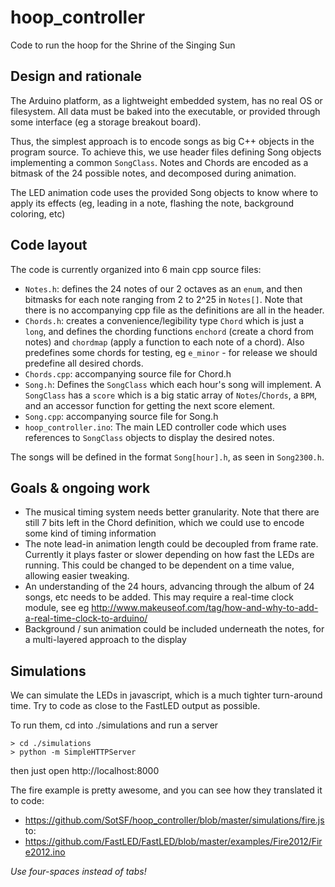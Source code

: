 # hoop_controller
Code to run the hoop for the Shrine of the Singing Sun

## Design and rationale
The Arduino platform, as a lightweight embedded system, has no real OS or filesystem. All data must be baked into the executable, or provided through some interface (eg a storage breakout board).

Thus, the simplest approach is to encode songs as big C++ objects in the program source. To achieve this, we use header files defining Song objects implementing a common `SongClass`.
Notes and Chords are encoded as a bitmask of the 24 possible notes, and decomposed during animation.

The LED animation code uses the provided Song objects to know where to apply its effects (eg, leading in a note, flashing the note, background coloring, etc)

## Code layout
The code is currently organized into 6 main cpp source files:

- `Notes.h`: defines the 24 notes of our 2 octaves as an `enum`, and then bitmasks for each note ranging from 2 to 2^25 in `Notes[]`. Note that there is no accompanying cpp file as the definitions are all in the header.
- `Chords.h`: creates a convenience/legibility type `Chord` which is just a `long`, and defines the chording functions `enchord` (create a chord from notes) and `chordmap` (apply a function to each note of a chord). Also predefines some chords for testing, eg `e_minor` - for release we should predefine all desired chords.
- `Chords.cpp`: accompanying source file for Chord.h
- `Song.h`: Defines the `SongClass` which each hour's song will implement. A `SongClass` has a `score` which is a big static array of `Notes`/`Chords`, a `BPM`, and an accessor function for getting the next score element.
- `Song.cpp`: accompanying source file for Song.h
- `hoop_controller.ino`: The main LED controller code which uses references to `SongClass` objects to display the desired notes.

The songs will be defined in the format `Song[hour].h`, as seen in `Song2300.h`.

## Goals & ongoing work
- The musical timing system needs better granularity. Note that there are still 7 bits left in the Chord definition, which we could use to encode some kind of timing information
- The note lead-in animation length could be decoupled from frame rate. Currently it plays faster or slower depending on how fast the LEDs are running. This could be changed to be dependent on a time value, allowing easier tweaking.
- An understanding of the 24 hours, advancing through the album of 24 songs, etc needs to be added. This may require a real-time clock module, see eg http://www.makeuseof.com/tag/how-and-why-to-add-a-real-time-clock-to-arduino/
- Background / sun animation could be included underneath the notes, for a multi-layered approach to the display

## Simulations
We can simulate the LEDs in javascript, which is a much tighter turn-around time.
Try to code as close to the FastLED output as possible.

To run them, cd into ./simulations and run a server

```
> cd ./simulations
> python -m SimpleHTTPServer
```

then just open http://localhost:8000

The fire example is pretty awesome, and you can see how they translated it to code:

- https://github.com/SotSF/hoop_controller/blob/master/simulations/fire.js
to:
- https://github.com/FastLED/FastLED/blob/master/examples/Fire2012/Fire2012.ino


*Use four-spaces instead of tabs!*